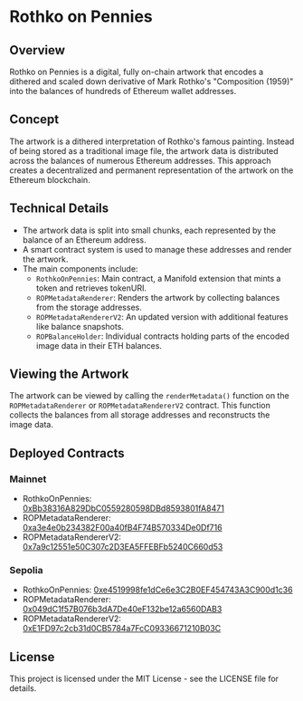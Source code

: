 # Rothko on Pennies

## Overview

Rothko on Pennies is a digital, fully on-chain artwork that encodes a dithered and scaled down derivative of Mark
Rothko's "Composition (1959)" into the balances of hundreds of Ethereum wallet addresses.

## Concept

The artwork is a dithered interpretation of Rothko's famous painting. Instead of being stored as a traditional image
file, the artwork data is distributed across the balances of numerous Ethereum addresses. This approach creates a
decentralized and permanent representation of the artwork on the Ethereum blockchain.

## Technical Details

- The artwork data is split into small chunks, each represented by the balance of an Ethereum address.
- A smart contract system is used to manage these addresses and render the artwork.
- The main components include:
  - `RothkoOnPennies`: Main contract, a Manifold extension that mints a token and retrieves tokenURI.
  - `ROPMetadataRenderer`: Renders the artwork by collecting balances from the storage addresses.
  - `ROPMetadataRendererV2`: An updated version with additional features like balance snapshots.
  - `ROPBalanceHolder`: Individual contracts holding parts of the encoded image data in their ETH balances.

## Viewing the Artwork

The artwork can be viewed by calling the `renderMetadata()` function on the `ROPMetadataRenderer` or
`ROPMetadataRendererV2` contract. This function collects the balances from all storage addresses and reconstructs the
image data.

## Deployed Contracts

### Mainnet

- RothkoOnPennies:
  [0xBb38316A829DbC0559280598DBd8593801fA8471](https://etherscan.io/address/0xBb38316A829DbC0559280598DBd8593801fA8471)
- ROPMetadataRenderer:
  [0xa3e4e0b234382F00a40fB4F74B570334De0Df716](https://etherscan.io/address/0xa3e4e0b234382F00a40fB4F74B570334De0Df716)
- ROPMetadataRendererV2:
  [0x7a9c12551e50C307c2D3EA5FFEBFb5240C660d53](https://etherscan.io/address/0x7a9c12551e50C307c2D3EA5FFEBFb5240C660d53)

### Sepolia

- RothkoOnPennies:
  [0xe4519998fe1dCe6e3C2B0EF454743A3C900d1c36](https://sepolia.etherscan.io/address/0xe4519998fe1dCe6e3C2B0EF454743A3C900d1c36)
- ROPMetadataRenderer:
  [0x049dC1f57B076b3dA7De40eF132be12a6560DAB3](https://sepolia.etherscan.io/address/0x049dC1f57B076b3dA7De40eF132be12a6560DAB3)
- ROPMetadataRendererV2:
  [0xE1FD97c2cb31d0CB5784a7FcC09336671210B03C](https://sepolia.etherscan.io/address/0xE1FD97c2cb31d0CB5784a7FcC09336671210B03C)

## License

This project is licensed under the MIT License - see the LICENSE file for details.
